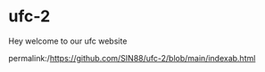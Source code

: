 # ufc-2


Hey welcome to our ufc website 

permalink:/https://github.com/SIN88/ufc-2/blob/main/indexab.html
